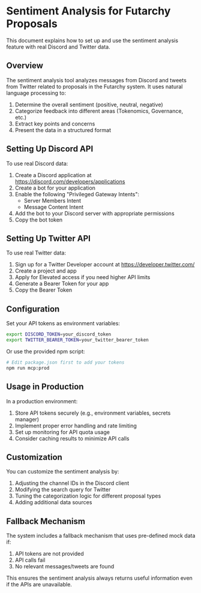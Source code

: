 # Sentiment Analysis for Futarchy Proposals

This document explains how to set up and use the sentiment analysis feature with real Discord and Twitter data.

## Overview

The sentiment analysis tool analyzes messages from Discord and tweets from Twitter related to proposals in the Futarchy system. It uses natural language processing to:

1. Determine the overall sentiment (positive, neutral, negative)
2. Categorize feedback into different areas (Tokenomics, Governance, etc.)
3. Extract key points and concerns
4. Present the data in a structured format

## Setting Up Discord API

To use real Discord data:

1. Create a Discord application at https://discord.com/developers/applications
2. Create a bot for your application
3. Enable the following "Privileged Gateway Intents":
   - Server Members Intent
   - Message Content Intent
4. Add the bot to your Discord server with appropriate permissions
5. Copy the bot token

## Setting Up Twitter API

To use real Twitter data:

1. Sign up for a Twitter Developer account at https://developer.twitter.com/
2. Create a project and app
3. Apply for Elevated access if you need higher API limits
4. Generate a Bearer Token for your app
5. Copy the Bearer Token

## Configuration

Set your API tokens as environment variables:

```bash
export DISCORD_TOKEN=your_discord_token
export TWITTER_BEARER_TOKEN=your_twitter_bearer_token
```

Or use the provided npm script:

```bash
# Edit package.json first to add your tokens
npm run mcp:prod
```

## Usage in Production

In a production environment:

1. Store API tokens securely (e.g., environment variables, secrets manager)
2. Implement proper error handling and rate limiting
3. Set up monitoring for API quota usage
4. Consider caching results to minimize API calls

## Customization

You can customize the sentiment analysis by:

1. Adjusting the channel IDs in the Discord client
2. Modifying the search query for Twitter
3. Tuning the categorization logic for different proposal types
4. Adding additional data sources

## Fallback Mechanism

The system includes a fallback mechanism that uses pre-defined mock data if:

1. API tokens are not provided
2. API calls fail
3. No relevant messages/tweets are found

This ensures the sentiment analysis always returns useful information even if the APIs are unavailable. 